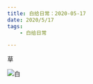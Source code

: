 ```yaml
---
title: 白给日常：2020-05-17
date: 2020/5/17
tags: 
	- 白给日常

---
```


草

![白](WGDaily-2020-05-17/%E7%99%BD.png)